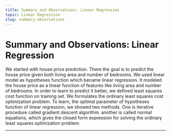 ```yaml
---
title: Summary and Observations: Linear Regression
topic: Linear Regression
slug: summary-observations
---
```


# Summary and Observations: Linear Regression

We started with house price prediction. There the goal is to predict the house price given both living area and number of bedrooms. We used linear model as hypotheses function which became linear regression. It modeled the house price as a linear function of features like living area and number of bedrooms. In order to learn to predict it better, we defined least squares cost function on training set. We formulates the ordinary least squares cost optimization problem. To learn, the optimal parameter of hypotheses function of linear regression, we showed two methods. One is iterative procedure called  gradient descent algorithm. another is called normal equations, which gives the closed form expression for solving the ordinary least squares optimization problem.

---
